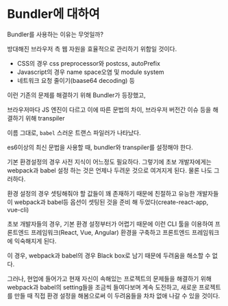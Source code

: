 # Bundler에 대하여

Bundler를 사용하는 이유는 무엇일까?

방대해진 브라우저 측 웹 자원을 효율적으로 관리하기 위함일 것이다.

* CSS의 경우 css preprocessor와 postcss, autoPrefix
* Javascript의 경우 name space오염 및 module system
* 네트워크 요청 줄이기(baase64 decoding) 등

이런 기존의 문제를 해결하기 위해 Bundler가 등장했고,

브라우저마다 JS 엔진이 다르고 이에 따른 문법의 차이, 브라우저 버전간 이슈 등을 해결하기 위해 transpiler

이름 그대로, `babel` 스러운 트랜스 파일러가 나타났다.

es6이상의 최신 문법을 사용할 때, bundler와 transpiler를 설정해야 한다.

기본 환경설정의 경우 사전 지식이 어느정도 필요하다. 그렇기에 초보 개발자에게는 webpack과 babel 설정 하는 것은 언제나 두려운 것으로 여겨지게 된다. 물론 나도 그러하다.

환경 설정의 경우 셋팅해줘야 할 값들이 꽤 존재하기 때문에 친절하고 유능한 개발자들이 webpack과 babel등 옵션이 셋팅된 것을 준비 해 두었다(create-react-app, vue-cli)

초보 개발자들의 경우, 기본 환경 설정부터가 어렵기 때문에 이런 CLI 툴을 이용하여 프론트엔드 프레임워크(React, Vue, Angular) 환경을 구축하고 프론트엔드 프레임워크에 익숙해지게 된다.

이 경우, webpack과 babel의 경우 Black box로 남기 때문에 두려움을 해소할 수 없다.

그러나, 현업에 들어가고 현재 자신이 속해있는 프로젝트의 문제들을 해결하기 위해 webpack과 babel의 setting들을 조금씩 들여다보며 계속 도전하고, 새로운 프로젝트를 만들 때 직접 환경 설정을 해봄으로써 이 두려움들을 차차 없애 나갈 수 있을 것이다.
